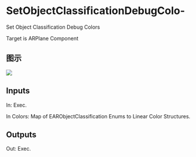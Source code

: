 # SetObjectClassificationDebugColo-

Set Object Classification Debug Colors

Target is ARPlane Component

## 图示

![]($-20221218-17582149.png)

## Inputs

In: Exec.

In Colors: Map of EARObjectClassification Enums to Linear Color Structures.  

## Outputs

Out: Exec.


